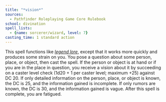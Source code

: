 ```yaml
---
title: "*vision*"
sources:
  - Pathfinder Roleplaying Game Core Rulebook
school: divination
spell_lists:
  - {name: sorcerer/wizard, level: 7}
casting_time: 1 standard action
---
```


This spell functions like [*legend lore*](/spells/legend-lore/), except that it works more quickly and produces some strain on you. You pose a question about some person, place, or object, then cast the spell. If the person or object is at hand or if you are in the place in question, you receive a vision about it by succeeding on a caster level check (1d20 + 1 per caster level; maximum +25) against DC 20. If only detailed information on the person, place, or object is known, the DC is 25, and the information gained is incomplete. If only rumors are known, the DC is 30, and the information gained is vague. After this spell is complete, you are fatigued.

